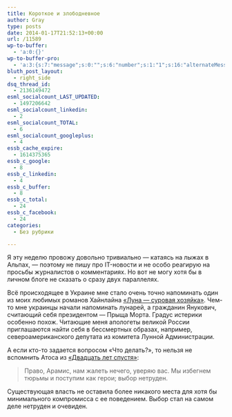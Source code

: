 ```yaml
---
title: Короткое и злободневное
author: Gray
type: posts
date: 2014-01-17T21:52:13+00:00
url: /11589
wp-to-buffer:
  - 'a:0:{}'
wp-to-buffer-pro:
  - 'a:3:{s:7:"message";s:0:"";s:6:"number";s:1:"1";s:16:"alternateMessage";s:0:"";}'
bluth_post_layout:
  - right_side
dsq_thread_id:
  - 2136149472
esml_socialcount_LAST_UPDATED:
  - 1497206642
esml_socialcount_linkedin:
  - 2
esml_socialcount_TOTAL:
  - 6
esml_socialcount_googleplus:
  - 4
essb_cache_expire:
  - 1614375365
essb_c_google:
  - 8
essb_c_linkedin:
  - 4
essb_c_buffer:
  - 8
essb_c_total:
  - 24
essb_c_facebook:
  - 24
categories:
  - Без рубрики

---
```








Я эту неделю провожу довольно тривиально — катаясь на лыжах в Альпах, — поэтому не пишу про IT-новости и не особо реагирую на просьбы журналистов о комментариях. Но вот не могу хотя бы в личном блоге не сказать о сразу двух параллелях.

Всё происходящее в Украине мне стало очень точно напоминать один из моих любимых романов Хайнлайна <a href="http://flibusta.net/b/178407/read" target="_blank">&#171;Луна &#8212; суровая хозяйка&#187;</a>. Чем-то мне украинцы начали напоминать лунарей, а гражданин Янукович, считающий себя президентом — Прыща Морта. Градус истерики особенно похож. Читающие меня апологеты великой России приглашаются найти себя в бессмертных образах, например, североамериканского депутата из комитета Лунной Администрации.

А если кто-то задается вопросом &#171;Что делать?&#187;, то нельзя не вспомнить Атоса из <a href="http://lib.ru/INOOLD/DUMA/dwadcat_let.txt" target="_blank">&#171;Двадцать лет спустя&#187;</a>:

> Право, Арамис, нам жалеть нечего, уверяю вас. Мы избегнем тюрьмы и поступим как герои; выбор нетруден.

Существующая власть не оставила более никакого места для хотя бы минимального компромисса с ее поведением. Выбор стал на самом деле нетруден и очевиден.
